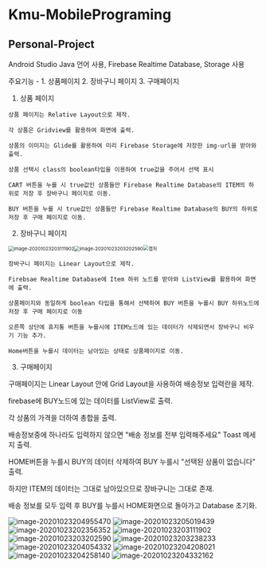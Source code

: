 # **Kmu-MobilePrograming**

## Personal-Project

Android Studio Java 언어 사용, Firebase Realtime Database, Storage 사용

주요기능 - 1. 상품페이지 2. 장바구니 페이지 3. 구매페이지

1. 상품 페이지


`상품 페이지는 Relative Layout으로 제작.`

`각 상품은 Gridview를 활용하여 화면에 출력.` 

`상품의 이미지는 Glide를 활용하여 미리 Firebase Storage에 저장한 img-url을 받아와 출력.`

`상품 선택시 class의 boolean타입을 이용하여 true값을 주어서 선택 표시`

`CART 버튼을 누를 시 true값인 상품들만 Firebase Realtime Database의 ITEM의 하위로 저장 후 장바구니 페이지로 이동.`

`BUY 버튼을 누를 시 true값인 상품들만 Firebase Realtime Database의 BUY의 하위로 저장 후 구매 페이지로 이동.`



2. 장바구니 페이지

<img src="C:\Users\jhg35\AppData\Roaming\Typora\typora-user-images\image-20201023203111902.png" alt="image-20201023203111902" style="zoom:67%;" /><img src="C:\Users\jhg35\AppData\Roaming\Typora\typora-user-images\image-20201023203202590.png" alt="image-20201023203202590" style="zoom:67%;" /><img src="C:\Users\jhg35\Desktop\캡처.JPG" alt="캡처" style="zoom:67%;" />

`장바구니 페이지는 Linear Layout으로 제작.`

`Firebsae Realtime Database에 Item 하위 노드를 받아와 ListView를 활용하여 화면에 출력.`

`상품페이지와 동일하게 boolean 타입을 통해서 선택하여 BUY 버튼을 누를시 BUY 하위노드에 저장 후 구매 페이지로 이동`

`오른쪽 상단에 휴지통 버튼을 누를시에 ITEM노드에 있는 데이터가 삭제되면서 장바구니 비우기 기능 추가.`

`Home버튼을 누를시 데이터는 남아있는 상태로 상품페이지로 이동.`



3. 구매페이지




구매페이지는 Linear Layout 안에 Grid Layout을 사용하여 배송정보 입력란을 제작.

firebase에 BUY노드에 있는 데이터를 ListView로 출력.

각 상품의 가격을 더하여 총합을 출력.

배송정보중에 하나라도 입력하지 않으면 "배송 정보를 전부 입력해주세요" Toast 메세지 출력.

HOME버튼을 누를시 BUY의 데이터 삭제하여 BUY 누를시 "선택된 상품이 없습니다" 출력.

하지만 ITEM의 데이터는 그대로 남아있으므로 장바구니는 그대로 존재.

배송 정보를 모두 입력 후 BUY를 누를시 HOME화면으로 돌아가고 Database 초기화.


![image-20201023204955470](https://user-images.githubusercontent.com/50823103/97002659-418c4200-1575-11eb-84d4-7f98d13e9376.png)
![image-20201023205019439](https://user-images.githubusercontent.com/50823103/97002660-418c4200-1575-11eb-86d7-d09a55ad61fc.png)
![image-20201023202356352](https://user-images.githubusercontent.com/50823103/97002661-4224d880-1575-11eb-92ea-26bf9caa61eb.png)
![image-20201023203111902](https://user-images.githubusercontent.com/50823103/97002662-4224d880-1575-11eb-860d-695bd60fbffd.png)
![image-20201023203202590](https://user-images.githubusercontent.com/50823103/97002664-42bd6f00-1575-11eb-8de0-ef494fabe788.png)
![image-20201023203238233](https://user-images.githubusercontent.com/50823103/97002668-42bd6f00-1575-11eb-8658-dc1c8cf8fbfb.png)
![image-20201023204054332](https://user-images.githubusercontent.com/50823103/97002670-43560580-1575-11eb-8ea7-fb0f87df01d2.png)
![image-20201023204208021](https://user-images.githubusercontent.com/50823103/97002671-43ee9c00-1575-11eb-9a1c-ea5ece3e7da7.png)
![image-20201023204258140](https://user-images.githubusercontent.com/50823103/97002673-43ee9c00-1575-11eb-87cb-ed50b7a79a34.png)
![image-20201023204332162](https://user-images.githubusercontent.com/50823103/97002676-44873280-1575-11eb-8e0e-c70a8d9244f0.png)



